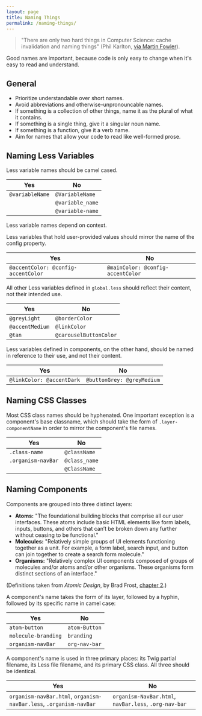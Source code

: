 ```yaml
---
layout: page
title: Naming Things
permalink: /naming-things/
---
```


> "There are only two hard things in Computer Science: cache invalidation and naming things" (Phil Karlton, [via Martin Fowler](https://www.martinfowler.com/bliki/TwoHardThings.html)).

Good names are important, because code is only easy to change when it's easy to read and understand.

## General

- Prioritize understandable over short names.
- Avoid abbreviations and otherwise-unpronouncable names.
- If something is a collection of other things, name it as the plural of what it contains.
- If something is a single thing, give it a singular noun name.
- If something is a function, give it a verb name.
- Aim for names that allow your code to read like well-formed prose.

## Naming Less Variables

Less variable names should be camel cased.

| Yes             | No
|-----------------|-----------------
| `@variableName` | `@VariableName`
|                 | `@variable_name`
|                 | `@variable-name`

Less variable names depend on context.

Less variables that hold user-provided values should mirror the name of the config property.

| Yes                                 | No
|-------------------------------------|----------------------------------
| `@accentColor: @config-accentColor` | `@mainColor: @config-accentColor`

All other Less variables defined in `global.less` should reflect their content, not their intended use.

| Yes             | No
|-----------------|------------------------
| `@greyLight`    | `@borderColor`
| `@accentMedium` | `@linkColor`
| `@tan`          | `@carouselButtonColor`

Less variables defined in components, on the other hand, should be named in reference to their use, and not their content.

| Yes                          | No
|------------------------------|---------------------------
| `@linkColor: @accentDark`    | `@buttonGrey: @greyMedium`

## Naming CSS Classes

Most CSS class names should be hyphenated. One important exception is a component's base classname, which should take the form
of `.layer-componentName` in order to mirror the component's file names.

| Yes                | No
|--------------------|-----------------
| `.class-name`      | `@className`
| `.organism-navBar` | `@class_name`
|                    | `@ClassName`

## Naming Components

Components are grouped into three distinct layers:

- **Atoms:** "The foundational building blocks that comprise all our user interfaces. These atoms include basic HTML elements like 
form labels, inputs, buttons, and others that can’t be broken down any further without ceasing to be functional."
- **Molecules:** "Relatively simple groups of UI elements functioning together as a unit. For example, a form label, search input, 
and button can join together to create a search form molecule."
- **Organisms:** "Relatively complex UI components composed of groups of molecules and/or atoms and/or other organisms. These 
organisms form distinct sections of an interface."

(Definitions taken from *Atomic Design*, by Brad Frost, [chapter 2](http://atomicdesign.bradfrost.com/chapter-2/).)

A component's name takes the form of its layer, followed by a hyphin, followed by its specific name in camel case:

| Yes                 | No
|---------------------|-----------------
| `atom-button`       | `atom-Button`
| `molecule-branding` | `branding`
| `organism-navBar`   | `org-nav-bar`

A component's name is used in three primary places: its Twig partial filename, its Less file filename, and its primary CSS
class. All three should be identical.

| Yes                                                                | No
|--------------------------------------------------------------------|------------------------------------------------------
| `organism-navBar.html`, `organism-navBar.less`, `.organism-navBar` | `organism-NavBar.html`, `navBar.less`, `.org-nav-bar`

